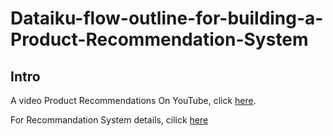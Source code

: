 # Dataiku-flow-outline-for-building-a-Product-Recommendation-System

## Intro

A video Product Recommendations On YouTube, click [here](https://www.youtube.com/watch?v=J_qp43Bycdk).

For Recommandation System details, cilick [here](https://www.dataiku.com/product/plugins/recommendation-system/)
